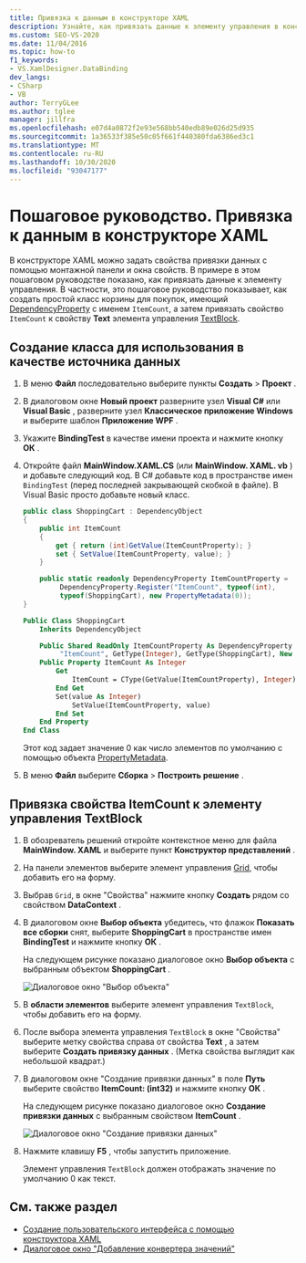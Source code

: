 ```yaml
---
title: Привязка к данным в конструкторе XAML
description: Узнайте, как привязать данные к элементу управления в конструкторе XAMl, задав свойства привязки данных с помощью монтажной панели и окно свойств.
ms.custom: SEO-VS-2020
ms.date: 11/04/2016
ms.topic: how-to
f1_keywords:
- VS.XamlDesigner.DataBinding
dev_langs:
- CSharp
- VB
author: TerryGLee
ms.author: tglee
manager: jillfra
ms.openlocfilehash: e07d4a0872f2e93e568bb540edb89e026d25d935
ms.sourcegitcommit: 1a36533f385e50c05f661f440380fda6386ed3c1
ms.translationtype: MT
ms.contentlocale: ru-RU
ms.lasthandoff: 10/30/2020
ms.locfileid: "93047177"
---
```

# <a name="walkthrough-bind-to-data-in-xaml-designer"></a>Пошаговое руководство. Привязка к данным в конструкторе XAML

В конструкторе XAML можно задать свойства привязки данных с помощью монтажной панели и окна свойств. В примере в этом пошаговом руководстве показано, как привязать данные к элементу управления. В частности, это пошаговое руководство показывает, как создать простой класс корзины для покупок, имеющий [DependencyProperty](xref:Windows.UI.Xaml.DependencyProperty) с именем `ItemCount`, а затем привязать свойство `ItemCount` к свойству **Text** элемента управления [TextBlock](xref:Windows.UI.Xaml.Controls.TextBlock).

## <a name="to-create-a-class-to-use-as-a-data-source"></a>Создание класса для использования в качестве источника данных

1. В меню **Файл** последовательно выберите пункты **Создать** > **Проект** .

1. В диалоговом окне **Новый проект** разверните узел **Visual C#** или **Visual Basic** , разверните узел **Классическое приложение Windows** и выберите шаблон **Приложение WPF** .

1. Укажите **BindingTest** в качестве имени проекта и нажмите кнопку **ОК** .

1. Откройте файл **MainWindow.XAML.CS** (или **MainWindow. XAML. vb** ) и добавьте следующий код. В C# добавьте код в пространстве имен `BindingTest` (перед последней закрывающей скобкой в файле). В Visual Basic просто добавьте новый класс.

   ```csharp
   public class ShoppingCart : DependencyObject
   {
       public int ItemCount
       {
           get { return (int)GetValue(ItemCountProperty); }
           set { SetValue(ItemCountProperty, value); }
       }

       public static readonly DependencyProperty ItemCountProperty =
            DependencyProperty.Register("ItemCount", typeof(int),
            typeof(ShoppingCart), new PropertyMetadata(0));
   }
   ```

   ```vb
   Public Class ShoppingCart
       Inherits DependencyObject

       Public Shared ReadOnly ItemCountProperty As DependencyProperty = DependencyProperty.Register(
            "ItemCount", GetType(Integer), GetType(ShoppingCart), New PropertyMetadata(0))
       Public Property ItemCount As Integer
           Get
               ItemCount = CType(GetValue(ItemCountProperty), Integer)
           End Get
           Set(value As Integer)
               SetValue(ItemCountProperty, value)
           End Set
       End Property
   End Class
   ```

   Этот код задает значение 0 как число элементов по умолчанию с помощью объекта [PropertyMetadata](xref:Windows.UI.Xaml.PropertyMetadata).

1. В меню **Файл** выберите **Сборка** > **Построить решение** .

## <a name="to-bind-the-itemcount-property-to-a-textblock-control"></a>Привязка свойства ItemCount к элементу управления TextBlock

1. В обозреватель решений откройте контекстное меню для файла **MainWindow. XAML** и выберите пункт **Конструктор представлений** .

1. На панели элементов выберите элемент управления [Grid](xref:Windows.UI.Xaml.Controls.Grid), чтобы добавить его на форму.

1. Выбрав `Grid`, в окне "Свойства" нажмите кнопку **Создать** рядом со свойством **DataContext** .

1. В диалоговом окне **Выбор объекта** убедитесь, что флажок **Показать все сборки** снят, выберите **ShoppingCart** в пространстве имен **BindingTest** и нажмите кнопку **ОК** .

     На следующем рисунке показано диалоговое окно **Выбор объекта** с выбранным объектом **ShoppingCart** .

     ![Диалоговое окно "Выбор объекта"](../designers/media/blendselectobject.png)

1. В **области элементов** выберите элемент управления `TextBlock`, чтобы добавить его на форму.

1. После выбора элемента управления `TextBlock` в окне "Свойства" выберите метку свойства справа от свойства **Text** , а затем выберите **Создать привязку данных** . (Метка свойства выглядит как небольшой квадрат.)

1. В диалоговом окне "Создание привязки данных" в поле **Путь** выберите свойство **ItemCount: (int32)** и нажмите кнопку **ОК** .

     На следующем рисунке показано диалоговое окно **Создание привязки данных** с выбранным свойством **ItemCount** .

     ![Диалоговое окно "Создание привязки данных"](../designers/media/xaml_create_data_binding.png)

1. Нажмите клавишу **F5** , чтобы запустить приложение.

     Элемент управления `TextBlock` должен отображать значение по умолчанию 0 как текст.

## <a name="see-also"></a>См. также раздел

- [Создание пользовательского интерфейса с помощью конструктора XAML](../xaml-tools/creating-a-ui-by-using-xaml-designer-in-visual-studio.md)
- [Диалоговое окно "Добавление конвертера значений"](/previous-versions/hh965588(v=vs.140))